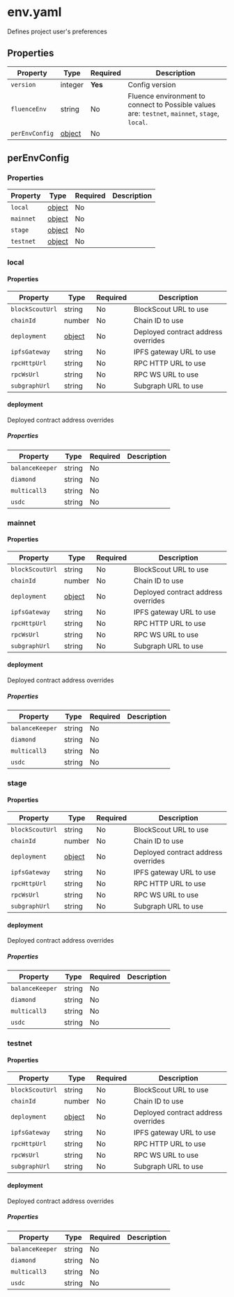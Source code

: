 # env.yaml

Defines project user's preferences

## Properties

| Property       | Type                    | Required | Description                                                                                    |
|----------------|-------------------------|----------|------------------------------------------------------------------------------------------------|
| `version`      | integer                 | **Yes**  | Config version                                                                                 |
| `fluenceEnv`   | string                  | No       | Fluence environment to connect to Possible values are: `testnet`, `mainnet`, `stage`, `local`. |
| `perEnvConfig` | [object](#perenvconfig) | No       |                                                                                                |

## perEnvConfig

### Properties

| Property  | Type               | Required | Description |
|-----------|--------------------|----------|-------------|
| `local`   | [object](#local)   | No       |             |
| `mainnet` | [object](#mainnet) | No       |             |
| `stage`   | [object](#stage)   | No       |             |
| `testnet` | [object](#testnet) | No       |             |

### local

#### Properties

| Property        | Type                  | Required | Description                         |
|-----------------|-----------------------|----------|-------------------------------------|
| `blockScoutUrl` | string                | No       | BlockScout URL to use               |
| `chainId`       | number                | No       | Chain ID to use                     |
| `deployment`    | [object](#deployment) | No       | Deployed contract address overrides |
| `ipfsGateway`   | string                | No       | IPFS gateway URL to use             |
| `rpcHttpUrl`    | string                | No       | RPC HTTP URL to use                 |
| `rpcWsUrl`      | string                | No       | RPC WS URL to use                   |
| `subgraphUrl`   | string                | No       | Subgraph URL to use                 |

#### deployment

Deployed contract address overrides

##### Properties

| Property        | Type   | Required | Description |
|-----------------|--------|----------|-------------|
| `balanceKeeper` | string | No       |             |
| `diamond`       | string | No       |             |
| `multicall3`    | string | No       |             |
| `usdc`          | string | No       |             |

### mainnet

#### Properties

| Property        | Type                  | Required | Description                         |
|-----------------|-----------------------|----------|-------------------------------------|
| `blockScoutUrl` | string                | No       | BlockScout URL to use               |
| `chainId`       | number                | No       | Chain ID to use                     |
| `deployment`    | [object](#deployment) | No       | Deployed contract address overrides |
| `ipfsGateway`   | string                | No       | IPFS gateway URL to use             |
| `rpcHttpUrl`    | string                | No       | RPC HTTP URL to use                 |
| `rpcWsUrl`      | string                | No       | RPC WS URL to use                   |
| `subgraphUrl`   | string                | No       | Subgraph URL to use                 |

#### deployment

Deployed contract address overrides

##### Properties

| Property        | Type   | Required | Description |
|-----------------|--------|----------|-------------|
| `balanceKeeper` | string | No       |             |
| `diamond`       | string | No       |             |
| `multicall3`    | string | No       |             |
| `usdc`          | string | No       |             |

### stage

#### Properties

| Property        | Type                  | Required | Description                         |
|-----------------|-----------------------|----------|-------------------------------------|
| `blockScoutUrl` | string                | No       | BlockScout URL to use               |
| `chainId`       | number                | No       | Chain ID to use                     |
| `deployment`    | [object](#deployment) | No       | Deployed contract address overrides |
| `ipfsGateway`   | string                | No       | IPFS gateway URL to use             |
| `rpcHttpUrl`    | string                | No       | RPC HTTP URL to use                 |
| `rpcWsUrl`      | string                | No       | RPC WS URL to use                   |
| `subgraphUrl`   | string                | No       | Subgraph URL to use                 |

#### deployment

Deployed contract address overrides

##### Properties

| Property        | Type   | Required | Description |
|-----------------|--------|----------|-------------|
| `balanceKeeper` | string | No       |             |
| `diamond`       | string | No       |             |
| `multicall3`    | string | No       |             |
| `usdc`          | string | No       |             |

### testnet

#### Properties

| Property        | Type                  | Required | Description                         |
|-----------------|-----------------------|----------|-------------------------------------|
| `blockScoutUrl` | string                | No       | BlockScout URL to use               |
| `chainId`       | number                | No       | Chain ID to use                     |
| `deployment`    | [object](#deployment) | No       | Deployed contract address overrides |
| `ipfsGateway`   | string                | No       | IPFS gateway URL to use             |
| `rpcHttpUrl`    | string                | No       | RPC HTTP URL to use                 |
| `rpcWsUrl`      | string                | No       | RPC WS URL to use                   |
| `subgraphUrl`   | string                | No       | Subgraph URL to use                 |

#### deployment

Deployed contract address overrides

##### Properties

| Property        | Type   | Required | Description |
|-----------------|--------|----------|-------------|
| `balanceKeeper` | string | No       |             |
| `diamond`       | string | No       |             |
| `multicall3`    | string | No       |             |
| `usdc`          | string | No       |             |

